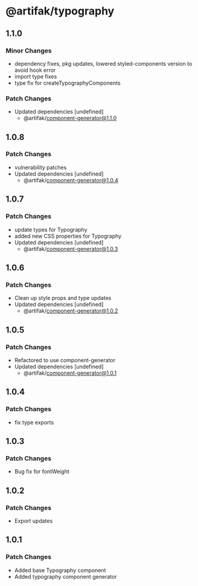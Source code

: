 # @artifak/typography

## 1.1.0

### Minor Changes

- dependency fixes, pkg updates, lowered styled-components version to avoid hook error
- import type fixes
- type fix for createTypographyComponents

### Patch Changes

- Updated dependencies [undefined]
  - @artifak/component-generator@1.1.0

## 1.0.8

### Patch Changes

- vulnerability patches
- Updated dependencies [undefined]
  - @artifak/component-generator@1.0.4

## 1.0.7

### Patch Changes

- update types for Typography
- added new CSS properties for Typography
- Updated dependencies [undefined]
  - @artifak/component-generator@1.0.3

## 1.0.6

### Patch Changes

- Clean up style props and type updates
- Updated dependencies [undefined]
  - @artifak/component-generator@1.0.2

## 1.0.5

### Patch Changes

- Refactored to use component-generator
- Updated dependencies [undefined]
  - @artifak/component-generator@1.0.1

## 1.0.4

### Patch Changes

- fix type exports

## 1.0.3

### Patch Changes

- Bug fix for fontWeight

## 1.0.2

### Patch Changes

- Export updates

## 1.0.1

### Patch Changes

- Added base Typography component
- Added typography component generator
